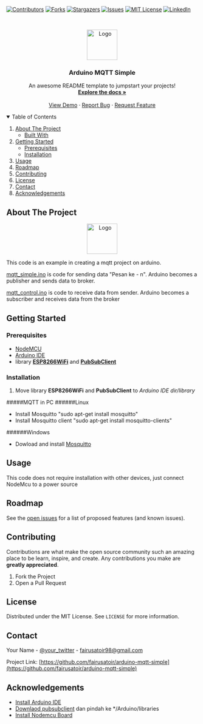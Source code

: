 <!--
*** Thanks for checking out the Best-README-Template. If you have a suggestion
*** that would make this better, please fork the repo and create a pull request
*** or simply open an issue with the tag "enhancement".
*** Thanks again! Now go create something AMAZING! :D
-->



<!-- PROJECT SHIELDS -->
<!--
*** I'm using markdown "reference style" links for readability.
*** Reference links are enclosed in brackets [ ] instead of parentheses ( ).
*** See the bottom of this document for the declaration of the reference variables
*** for contributors-url, forks-url, etc. This is an optional, concise syntax you may use.
*** https://www.markdownguide.org/basic-syntax/#reference-style-links
-->
[![Contributors][contributors-shield]][contributors-url]
[![Forks][forks-shield]][forks-url]
[![Stargazers][stars-shield]][stars-url]
[![Issues][issues-shield]][issues-url]
[![MIT License][license-shield]][license-url]
[![LinkedIn][linkedin-shield]][linkedin-url]



<!-- PROJECT LOGO -->
<br />
<p align="center">
  <a href="https://raw.githubusercontent.com/othneildrew/Best-README-Template/master/images/logo.png">
    <img src="images/logo.png" alt="Logo" width="80" height="80">
  </a>

  <h3 align="center">Arduino MQTT Simple</h3>

  <p align="center">
    An awesome README template to jumpstart your projects!
    <br />
    <a href="https://github.com/fairusatoir/arduino-mqtt-simple"><strong>Explore the docs »</strong></a>
    <br />
    <br />
    <a href="https://github.com/fairusatoir/arduino-mqtt-simple">View Demo</a>
    ·
    <a href="https://github.com/fairusatoir/arduino-mqtt-simple/issues">Report Bug</a>
    ·
    <a href="https://github.com/fairusatoir/arduino-mqtt-simple/issues">Request Feature</a>
  </p>
</p>



<!-- TABLE OF CONTENTS -->
<details open="open">
  <summary>Table of Contents</summary>
  <ol>
    <li>
      <a href="#about-the-project">About The Project</a>
      <ul>
        <li><a href="#built-with">Built With</a></li>
      </ul>
    </li>
    <li>
      <a href="#getting-started">Getting Started</a>
      <ul>
        <li><a href="#prerequisites">Prerequisites</a></li>
        <li><a href="#installation">Installation</a></li>
      </ul>
    </li>
    <li><a href="#usage">Usage</a></li>
    <li><a href="#roadmap">Roadmap</a></li>
    <li><a href="#contributing">Contributing</a></li>
    <li><a href="#license">License</a></li>
    <li><a href="#contact">Contact</a></li>
    <li><a href="#acknowledgements">Acknowledgements</a></li>
  </ol>
</details>


<!-- ABOUT THE PROJECT -->
## About The Project

<p align="center">
  <a href="https://encrypted-tbn0.gstatic.com/images?q=tbn:ANd9GcS46nSgHnlJWRIzc1EOj24YyXBahkXdz7qUaA&usqp=CAU">
    <img src="images/logo.png" alt="Logo" width="80" height="80">
  </a>
</p>

This code is an example in creating a mqtt project on arduino. 

[mqtt_simple.ino](https://github.com/fairusatoir/arduino-mqtt-simple/blob/master/simple-mqtt/mqtt_simple.ino "mqtt_simple.ino") is code for sending data "Pesan ke - n". Arduino becomes a publisher and sends data to broker.


[mqtt_control.ino](https://github.com/fairusatoir/arduino-mqtt-simple/blob/master/simple-mqtt/mqtt_control.ino") is code to receive data from sender. Arduino becomes a subscriber and receives data from the broker


<!-- GETTING STARTED -->
## Getting Started

### Prerequisites
- [NodeMCU](https://en.wikipedia.org/wiki/NodeMCU "NodeMCU") 
- [Arduino IDE](https://www.arduino.cc/en/software)
- library [**ESP8266WiFi**](https://randomnerdtutorials.com/how-to-install-esp8266-board-arduino-ide/) and [**PubSubClient**](https://pubsubclient.knolleary.net/)
 
### Installation

1. Move library **ESP8266WiFi** and **PubSubClient** to *Arduino IDE dir/library*

#####MQTT in PC
######Linux

  - Install Mosquitto "sudo apt-get install mosquitto"
  - Install Mosquitto client "sudo apt-get install mosquitto-clients"


######Windows

- Dowload and install [Mosquitto](https://mosquitto.org/download/)

<!-- USAGE EXAMPLES -->
## Usage

This code does not require installation with other devices, just connect NodeMcu to a power source


<!-- ROADMAP -->
## Roadmap

See the [open issues](https://github.com/fairusatoir/arduino-mqtt-simple/issues) for a list of proposed features (and known issues).



<!-- CONTRIBUTING -->
## Contributing

Contributions are what make the open source community such an amazing place to be learn, inspire, and create. Any contributions you make are **greatly appreciated**.

1. Fork the Project
2. Open a Pull Request



<!-- LICENSE -->
## License

Distributed under the MIT License. See `LICENSE` for more information.



<!-- CONTACT -->
## Contact

Your Name - [@your_twitter](https://twitter.com/zuhairatoir) - fairusatoir98@gmail.com

Project Link: [https://github.com/fairusatoir/arduino-mqtt-simple](https://github.com/fairusatoir/arduino-mqtt-simple)



<!-- ACKNOWLEDGEMENTS -->
## Acknowledgements

- [Install Arduino IDE ](https://www.arduino.cc/en/main/software)
- [Downlaod pubsubclient](https://www.arduinolibraries.info/libraries/pub-sub-client) dan pindah ke */Arduino/libraries
- [Install Nodemcu Board ](https://www.teachmemicro.com/intro-nodemcu-arduino/)





<!-- MARKDOWN LINKS & IMAGES -->
<!-- https://www.markdownguide.org/basic-syntax/#reference-style-links -->
[contributors-shield]: https://img.shields.io/github/contributors/fairusatoir/arduino-mqtt-simple.svg?style=for-the-badge
[contributors-url]: https://github.com/fairusatoir/arduino-mqtt-simple/graphs/contributors
[forks-shield]: https://img.shields.io/github/forks/fairusatoir/arduino-mqtt-simple.svg?style=for-the-badge
[forks-url]: https://github.com/fairusatoir/arduino-mqtt-simple/network/members
[stars-shield]: https://img.shields.io/github/stars/fairusatoir/arduino-mqtt-simple.svg?style=for-the-badge
[stars-url]: https://github.com/fairusatoir/arduino-mqtt-simple/stargazers
[issues-shield]: https://img.shields.io/github/issues/fairusatoir/arduino-mqtt-simple.svg?style=for-the-badge
[issues-url]: https://github.com/fairusatoir/arduino-mqtt-simple/issues
[license-shield]: https://img.shields.io/github/license/fairusatoir/arduino-mqtt-simple.svg?style=for-the-badge
[license-url]: https://github.com/fairusatoir/arduino-mqtt-simple/blob/master/LICENSE.txt
[linkedin-shield]: https://img.shields.io/badge/-LinkedIn-black.svg?style=for-the-badge&logo=linkedin&colorB=555
[linkedin-url]: https://linkedin.com/in/fairusatoir
[product-screenshot]: images/screenshot.png
